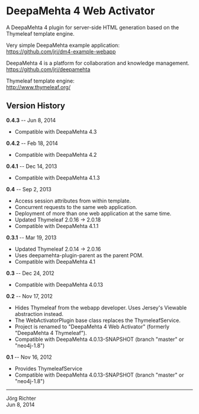 
DeepaMehta 4 Web Activator
==========================

A DeepaMehta 4 plugin for server-side HTML generation based on the Thymeleaf template engine.

Very simple DeepaMehta example application:  
<https://github.com/jri/dm4-example-webapp>

DeepaMehta 4 is a platform for collaboration and knowledge management.  
<https://github.com/jri/deepamehta>

Thymeleaf template engine:  
<http://www.thymeleaf.org/>


Version History
---------------

**0.4.3** -- Jun 8, 2014

* Compatible with DeepaMehta 4.3

**0.4.2** -- Feb 18, 2014

* Compatible with DeepaMehta 4.2

**0.4.1** -- Dec 14, 2013

* Compatible with DeepaMehta 4.1.3

**0.4** -- Sep 2, 2013

* Access session attributes from within template.
* Concurrent requests to the same web application.
* Deployment of more than one web application at the same time.
* Updated Thymeleaf 2.0.16 -> 2.0.18
* Compatible with DeepaMehta 4.1.1

**0.3.1** -- Mar 19, 2013

* Updated Thymeleaf 2.0.14 -> 2.0.16
* Uses deepamehta-plugin-parent as the parent POM.
* Compatible with DeepaMehta 4.1

**0.3** -- Dec 24, 2012

* Compatible with DeepaMehta 4.0.13

**0.2** -- Nov 17, 2012

* Hides Thymeleaf from the webapp developer. Uses Jersey's Viewable abstraction instead.
* The WebActivatorPlugin base class replaces the ThymeleafService.
* Project is renamed to "DeepaMehta 4 Web Activator" (formerly "DeepaMehta 4 Thymeleaf").
* Compatible with DeepaMehta 4.0.13-SNAPSHOT (branch "master" or "neo4j-1.8")

**0.1** -- Nov 16, 2012

* Provides ThymeleafService
* Compatible with DeepaMehta 4.0.13-SNAPSHOT (branch "master" or "neo4j-1.8")


------------
Jörg Richter  
Jun 8, 2014
